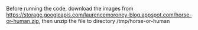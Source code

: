 Before running the code, download the images from https://storage.googleapis.com/laurencemoroney-blog.appspot.com/horse-or-human.zip, then unzip the file to directory /tmp/horse-or-human
